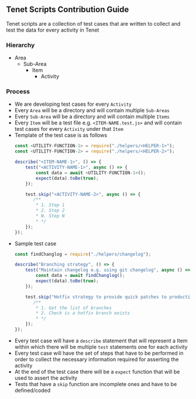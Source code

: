 ## Tenet Scripts Contribution Guide

Tenet scripts are a collection of test cases that are written to collect and test the data for every activity in Tenet

### Hierarchy 
- Area
    - Sub-Area
        - Item
            - Activity

### Process
- We are developing test cases for every `Activity`
- Every `Area` will be a directory and will contain multiple `Sub-Areas` 
- Every `Sub-Area` will be a directory and will contain multiple `Items`
- Every `Item` will be a test file e.g. `<ITEM-NAME.test.js>` and will contain test cases for every `Activity` under that `Item`
- Template of the test case is as follows
    ```javascript
    const <UTILITY-FUNCTION-1> = require("./helpers/<HELPER-1>");
    const <UTILITY-FUNCTION-2> = require("./helpers/<HELPER-2>");

    describe("<ITEM-NAME-1>", () => {
        test("<ACTIVITY-NAME-1>", async () => {
            const data = await <UTILITY-FUNCTION-1>();
            expect(data).toBe(true);
        });

        test.skip("<ACTIVITY-NAME-2>", async () => {
           /**
            * 1. Step 1
            * 2. Step 2
            * N. Step N
            * */
        });
    });
    ```
- Sample test case
    ```javascript
    const findChanglog = require("./helpers/changelog");

    describe("Branching strategy", () => {
        test("Maintain changelog e.g. using git changelog", async () => {
            const data = await findChanglog();
            expect(data).toBe(true);
        });

        test.skip("Hotfix strategy to provide quick patches to production environments e.g. hotfix branch management", async () => {
           /**
            * 1. Get the list of branches
            * 2. Check is a hotfix branch exists 
            * */
        });
    });
    ```
- Every test case will have a `describe` statement that will represent a Item within which there will be multiple `test` statements one for each activity
- Every test case will have the set of steps that have to be performed in order to collect the necessary information required for asserting the activity
- At the end of the test case there will be a `expect` function that will be used to assert the activity
- Tests that have a `skip` function are incomplete ones and have to be defined/coded